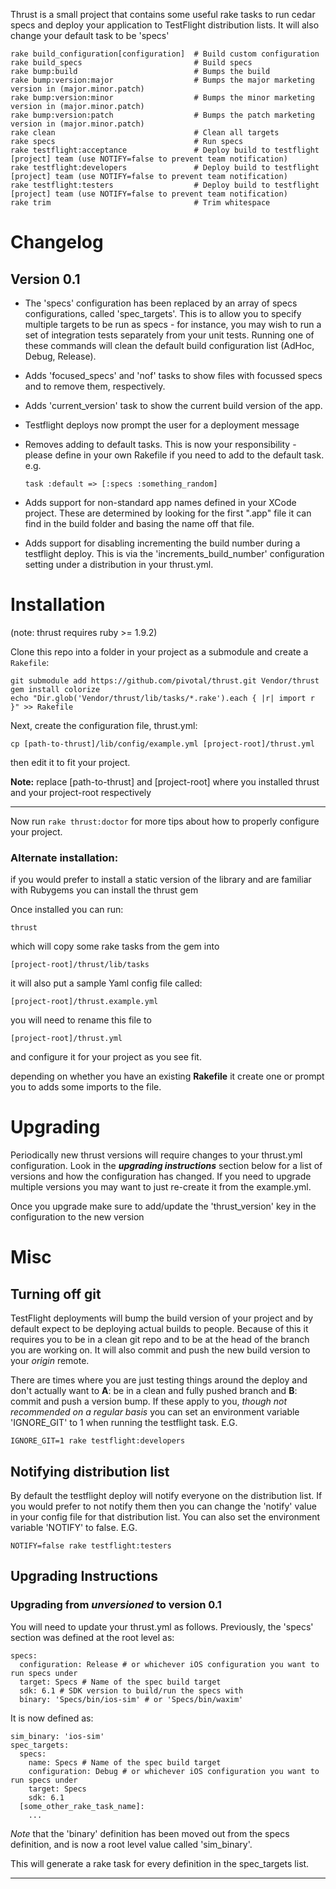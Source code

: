 Thrust is a small project that contains some useful rake tasks to run cedar specs and deploy your application to TestFlight distribution lists. It will also change your default task to be 'specs'

	rake build_configuration[configuration]  # Build custom configuration
	rake build_specs                         # Build specs
	rake bump:build                          # Bumps the build
	rake bump:version:major                  # Bumps the major marketing version in (major.minor.patch)
	rake bump:version:minor                  # Bumps the minor marketing version in (major.minor.patch)
	rake bump:version:patch                  # Bumps the patch marketing version in (major.minor.patch)
	rake clean                               # Clean all targets
	rake specs                               # Run specs
	rake testflight:acceptance               # Deploy build to testflight [project] team (use NOTIFY=false to prevent team notification)
	rake testflight:developers               # Deploy build to testflight [project] team (use NOTIFY=false to prevent team notification)
	rake testflight:testers                  # Deploy build to testflight [project] team (use NOTIFY=false to prevent team notification)
	rake trim                                # Trim whitespace

# Changelog

## Version 0.1
* The 'specs' configuration has been replaced by an array of specs configurations, called 'spec_targets'. This is to allow you to specify multiple targets to be run as specs - for instance, you may wish to run a set of integration tests separately from your unit tests. Running one of these commands will clean the default build configuration list (AdHoc, Debug, Release).

* Adds 'focused_specs' and 'nof' tasks to show files with focussed specs and to remove them, respectively.

* Adds 'current_version' task to show the current build version of the app.

* Testflight deploys now prompt the user for a deployment message

* Removes adding to default tasks. This is now your responsibility - please define in your own Rakefile if you need to add to the default task. e.g.

	<code>task :default => [:specs :something_random]</code>

* Adds support for non-standard app names defined in your XCode project. These are determined by looking for the first ".app" file it can find in the build folder and basing the name off that file.

* Adds support for disabling incrementing the build number during a testflight deploy. This is via the 'increments_build_number' configuration setting under a distribution in your thrust.yml.

# Installation

(note: thrust requires ruby >= 1.9.2)

Clone this repo into a folder in your project as a submodule and create a `Rakefile`:

    git submodule add https://github.com/pivotal/thrust.git Vendor/thrust
    gem install colorize
    echo "Dir.glob('Vendor/thrust/lib/tasks/*.rake').each { |r| import r }" >> Rakefile

Next, create the configuration file, thrust.yml:

	cp [path-to-thrust]/lib/config/example.yml [project-root]/thrust.yml

then edit it to fit your project.

**Note:** replace [path-to-thrust] and [project-root] where you installed thrust and your project-root respectively
****

Now run `rake thrust:doctor` for more tips about how to properly configure your project.

### Alternate installation:
if you would prefer to install a static version of the library and are familiar with Rubygems you can install the thrust gem

Once installed you can run:

	thrust

which will copy some rake tasks from the gem into

	[project-root]/thrust/lib/tasks

it will also put a sample Yaml config file called:

	[project-root]/thrust.example.yml

you will need to rename this file to

	[project-root]/thrust.yml

and configure it for your project as you see fit.

depending on whether you have an existing **Rakefile** it create one or prompt you to adds some imports to the file.

# Upgrading
Periodically new thrust versions will require changes to your thrust.yml configuration.  Look in the ***upgrading instructions*** section below for a list of versions and how the configuration has changed.  If you need to upgrade multiple versions you may want to just re-create it from the example.yml.

Once you upgrade make sure to add/update the 'thrust_version' key in the configuration to the new version

# Misc

## Turning off git
TestFlight deployments will bump the build version of your project and by default expect to be deploying actual builds to people.  Because of this it requires you to be in a clean git repo and to be at the head of the branch you are working on.  It will also commit and push the new build version to your *origin* remote.

There are times where you are just testing things around the deploy and don't actually want to **A**: be in a clean and fully pushed branch and **B**: commit and push a version bump.  If these apply to you, *though not recommended on a regular basis* you can set an environment variable 'IGNORE_GIT' to 1 when running the testflight task. E.G.

	IGNORE_GIT=1 rake testflight:developers

## Notifying distribution list
By default the testflight deploy will notify everyone on the distribution list.  If you would prefer to not notify them then you can change the 'notify' value in your config file for that distribution list. You can also set the environment variable 'NOTIFY' to false. E.G.

	NOTIFY=false rake testflight:testers

## Upgrading Instructions
### Upgrading from *unversioned* to version 0.1
You will need to update your thrust.yml as follows. Previously, the 'specs' section was defined at the root level as:

    specs:
      configuration: Release # or whichever iOS configuration you want to run specs under
      target: Specs # Name of the spec build target
      sdk: 6.1 # SDK version to build/run the specs with
      binary: 'Specs/bin/ios-sim' # or 'Specs/bin/waxim'

It is now defined as:

    sim_binary: 'ios-sim'
    spec_targets:
      specs:
        name: Specs # Name of the spec build target
        configuration: Debug # or whichever iOS configuration you want to run specs under
        target: Specs
        sdk: 6.1
      [some_other_rake_task_name]:
        ...

*Note* that the 'binary' definition has been moved out from the specs definition, and is now a root level value called 'sim_binary'.

This will generate a rake task for every definition in the spec_targets list.

---
